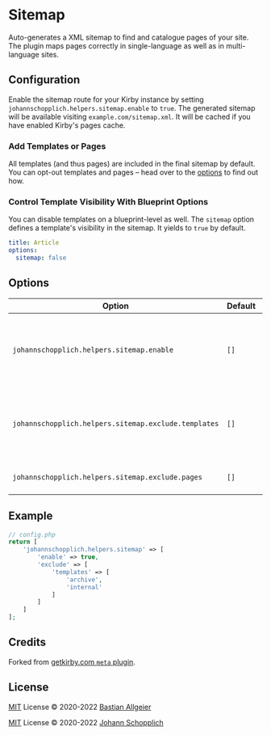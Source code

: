 # Sitemap

Auto-generates a XML sitemap to find and catalogue pages of your site. The plugin maps pages correctly in single-language as well as in multi-language sites.

## Configuration

Enable the sitemap route for your Kirby instance by setting `johannschopplich.helpers.sitemap.enable` to `true`. The generated sitemap will be available visiting `example.com/sitemap.xml`. It will be cached if you have enabled Kirby's pages cache.

### Add Templates or Pages

All templates (and thus pages) are included in the final sitemap by default. You can opt-out templates and pages – head over to the [options](#options) to find out how.

### Control Template Visibility With Blueprint Options

You can disable templates on a blueprint-level as well. The `sitemap` option defines a template's visibility in the sitemap. It yields to `true` by default.

```yaml
title: Article
options:
  sitemap: false
```

## Options

| Option                                               | Default | Values | Description                                                   |
| ---------------------------------------------------- | ------- | ------ | ------------------------------------------------------------- |
| `johannschopplich.helpers.sitemap.enable`            | `[]`    | array  | List of template names to include in the generated sitemap.   |
| `johannschopplich.helpers.sitemap.exclude.templates` | `[]`    | array  | List of template names to exclude from the generated sitemap. |
| `johannschopplich.helpers.sitemap.exclude.pages`     | `[]`    | array  | List of page ids to exclude.                                  |

## Example

```php
// config.php
return [
    'johannschopplich.helpers.sitemap' => [
        'enable' => true,
        'exclude' => [
            'templates' => [
                'archive',
                'internal'
            ]
        ]
    ]
];
```

## Credits

Forked from [getkirby.com `meta` plugin](https://github.com/getkirby/getkirby.com/tree/master/site/plugins/meta).

## License

[MIT](../LICENSE) License © 2020-2022 [Bastian Allgeier](https://github.com/getkirby)

[MIT](../LICENSE) License © 2020-2022 [Johann Schopplich](https://github.com/johannschopplich)
